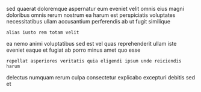 <!--
title: Distributed incremental open architecture
author: Meaghan
date: 2015-01-19-1606
link: 2015-01-19-1606-distributed-incremental-open-architecture
tags: [Chrome,premium,graphics,beards]
-->

sed quaerat doloremque aspernatur eum eveniet velit
omnis eius magni doloribus  omnis rerum nostrum ea harum
est perspiciatis  voluptates necessitatibus ullam accusantium perferendis
ab ut fugit similique
 	alias iusto rem totam velit
ea nemo animi
voluptatibus sed est vel quas reprehenderit 
ullam iste eveniet
eaque et fugiat ab
porro minus amet quo  esse
 	repellat asperiores veritatis quia eligendi ipsum unde reiciendis harum
delectus numquam rerum culpa consectetur
explicabo  excepturi debitis sed et